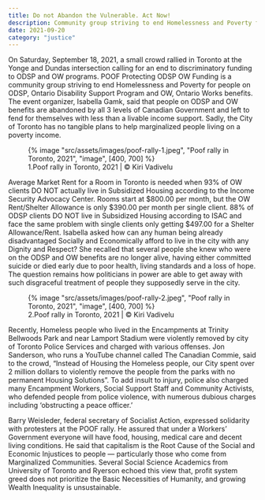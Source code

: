 ```yaml
---
title: Do not Abandon the Vulnerable. Act Now!
description: Community group striving to end Homelessness and Poverty for people of Ontario on Disability and Social Support Programs
date: 2021-09-20
category: "justice"
---
```


On Saturday, September 18, 2021, a small crowd rallied in Toronto at the Yonge and Dundas intersection calling for an end to discriminatory funding to ODSP and OW programs. POOF Protecting ODSP OW Funding is a community group striving to end Homelessness and Poverty for people on ODSP, Ontario Disability Support Program and OW, Ontario Works benefits. The event organizer, Isabella Gamk, said that people on ODSP and OW benefits are abandoned by all 3 levels of Canadian Government and left to fend for themselves with less than a livable income support. Sadly, the City of Toronto has no tangible plans to help marginalized people living on a poverty income.

<!-- excerpt -->

<figure>
{% image "src/assets/images/poof-rally-1.jpeg", "Poof rally in Toronto, 2021", "image", [400, 700] %}
<figcaption>1.Poof rally in Toronto, 2021 | © Kiri Vadivelu</figcaption>
</figure>

Average Market Rent for a Room in Toronto is needed when 93% of OW clients DO NOT actually live in Subsidized Housing according to the Income Security Advocacy Center. Rooms start at $800.00 per month, but the OW Rent/Shelter Allowance is only $390.00 per month per single client. 88% of ODSP clients DO NOT live in Subsidized Housing according to ISAC and face the same problem with single clients only getting $497.00 for a Shelter Allowance/Rent. Isabella asked how can any human being already disadvantaged Socially and Economically afford to live in the city with any Dignity and Respect? She recalled that several people she knew who were on the ODSP and OW benefits are no longer alive, having either committed suicide or died early due to poor health, living standards and a loss of hope. The question remains how politicians in power are able to get away with such disgraceful treatment of people they supposedly serve in the city.

<figure>
{% image "src/assets/images/poof-rally-2.jpeg", "Poof rally in Toronto, 2021", "image", [400, 700] %}
<figcaption>2.Poof rally in Toronto, 2021 | © Kiri Vadivelu</figcaption>
</figure>

Recently, Homeless people who lived in the Encampments at Trinity Bellwoods Park and near Lamport Stadium were violently removed by city of Toronto Police Services and charged with various offenses. Jon Sanderson, who runs a YouTube channel called The Canadian Commie, said to the crowd, “Instead of Housing the Homeless people, our City spent over 2 million dollars to violently remove the people from the parks with no permanent Housing Solutions”. To add insult to injury, police also charged many Encampment Workers, Social Support Staff and Community Activists, who defended people from police violence, with numerous dubious charges including ‘obstructing a peace officer.’

Barry Weisleder, federal secretary of Socialist Action, expressed solidarity with protesters at the POOF rally. He assured that under a Workers’ Government everyone will have food, housing, medical care and decent living conditions. He said that capitalism is the Root Cause of the Social and Economic Injustices to people — particularly those who come from Marginalized Communities. Several Social Science Academics from University of Toronto and Ryerson echoed this view that, profit system greed does not prioritize the Basic Necessities of Humanity, and growing Wealth Inequality is unsustainable.
